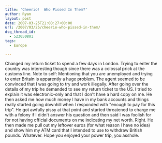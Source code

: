 ```yaml
---
title: 'Cheerio!  Who Pissed In Them?'
author: Ryan
layout: post
date: 2007-03-25T21:08:27+00:00
url: /2007/03/25/cheerio-who-pissed-in-them/
dsq_thread_id:
  - 523050801
tags:
  - Europe

---
```

Changed my return ticket to spend a few days in London. Trying to enter the
country was interesting though since there was a colossal prick at the customs
line. Note to self: Mentioning that you are unemployed and trying to enter
Britain is apparently a huge problem. The agent seemed to be convinced that I
was going to try and work illegally. After going over the details of my trip he
demanded to see my return ticket to the US. I tried to explain it was
electronic-only and that I don't have a hard copy on me. He then asked me how
much money I have in my bank accounts and things really started going downhill
when I responded with "enough to pay for this trip". He got awfully pissy at
that point and started threatened to charge me with a felony if I didn't answer
his question and then said I was foolish for for not having official documents
on me indicating my net worth. Right. He then made me pull out my leftover
euros (for what reason I have no idea) and show him my ATM card that I intended
to use to withdraw British pounds. Whatever. Hope you enjoyed your power trip,
you asshole.